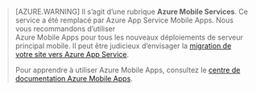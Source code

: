 
>[AZURE.WARNING] Il s’agit d’une rubrique **Azure Mobile Services**. Ce service a été remplacé par Azure App Service Mobile Apps. Nous vous recommandons d’utiliser  
> Azure Mobile Apps pour tous les nouveaux déploiements de serveur principal mobile. Il peut être judicieux d’envisager la [migration de votre site vers Azure App Service](../articles/app-service-mobile/app-service-mobile-migrating-from-mobile-services.md).
>
> Pour apprendre à utiliser Azure Mobile Apps, consultez le [centre de documentation Azure Mobile Apps](/documentation/learning-paths/appservice-mobileapps/).

<!----HONumber=AcomDC_0309_2016-->